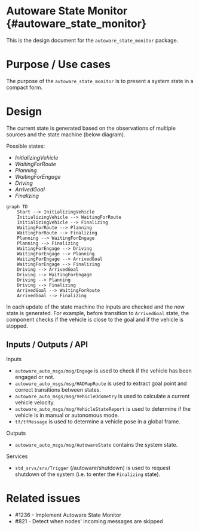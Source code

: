 Autoware State Monitor {#autoware_state_monitor}
===========

This is the design document for the `autoware_state_monitor` package.

# Purpose / Use cases

The purpose of the `autoware_state_monitor` is to present a system state in a compact form.

# Design

The current state is generated based on the observations of multiple sources
and the state machine (below diagram).

Possible states:
* *InitializingVehicle*
* *WaitingForRoute*
* *Planning*
* *WaitingForEngage*
* *Driving*
* *ArrivedGoal*
* *Finalizing*

```mermaid
graph TD
    Start --> InitializingVehicle
    InitializingVehicle --> WaitingForRoute
    InitializingVehicle --> Finalizing
    WaitingForRoute --> Planning
    WaitingForRoute --> Finalizing
    Planning --> WaitingForEngage
    Planning --> Finalizing
    WaitingForEngage --> Driving
    WaitingForEngage --> Planning
    WaitingForEngage --> ArrivedGoal
    WaitingForEngage --> Finalizing
    Driving --> ArrivedGoal
    Driving --> WaitingForEngage
    Driving --> Planning
    Driving --> Finalizing
    ArrivedGoal --> WaitingForRoute
    ArrivedGoal --> Finalizing
```

In each update of the state machine the inputs are checked and the new state is generated.
For example, before transition to `ArrivedGoal` state, the component checks
if the vehicle is close to the goal and if the vehicle is stopped.

## Inputs / Outputs / API

Inputs
* `autoware_auto_msgs/msg/Engage` is used to check if the vehicle has been engaged or not.
* `autoware_auto_msgs/msg/HADMapRoute` is used to extract goal point and correct
  transitions between states.
* `autoware_auto_msgs/msg/VehicleOdometry` is used to calculate a current vehicle velocity.
* `autoware_auto_msgs/msg/VehicleStateReport` is used to determine if the vehicle
  is in manual or autonomous mode.
* `tf/tfMessage` is used to determine a vehicle pose in a global frame.

Outputs
* `autoware_auto_msgs/msg/AutowareState` contains the system state.

Services
* `std_srvs/srv/Trigger` (/autoware/shutdown) is used to request shutdown of
  the system (i.e. to enter the `Finalizing` state).

# Related issues

- #1236 - Implement Autoware State Monitor
- #821 - Detect when nodes' incoming messages are skipped
